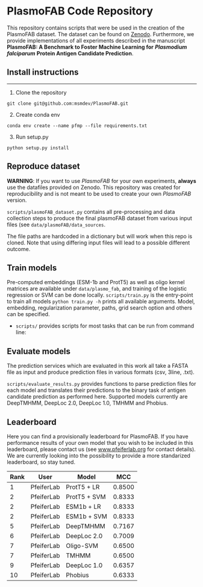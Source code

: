 # PlasmoFAB Code Repository

This repository contains scripts that were be used in the creation of the PlasmoFAB dataset. The dataset can be found on [Zenodo](https://doi.org/10.5281/zenodo.7433087). Furthermore, we provide implementations of all experiments described in the manuscript **PlasmoFAB: A Benchmark to Foster Machine Learning for** ***Plasmodium falciparum*** **Protein Antigen Candidate Prediction**.


## Install instructions
-------

1.  Clone the repository  

  `git clone git@github.com:msmdev/PlasmoFAB.git`

2.  Create conda env

`conda env create --name pfmp --file requirements.txt`

3. Run setup.py

`python setup.py install`

 
## Reproduce dataset

**WARNING**: If you want to use *PlasmoFAB* for your own experiments, **always** use the datafiles provided on Zenodo. This repository was created for reproducibility and is not meant to be used to create your own *PlasmoFAB* version.

`scripts/plasmoFAB_dataset.py` contains all pre-processing and data collection steps to produce the final plasmoFAB dataset from various input files (see `data/plasmoFAB/data_sources`. 

The file paths are hardcoded in a dictionary but will work when this repo is cloned. Note that using differing input files will lead to a possible different outcome.

## Train models

Pre-computed embeddings (ESM-1b and ProtT5) as well as oligo kernel matrices are available under `data/plasmo_fab`, and training of the logistic regression or SVM can be done locally. `scripts/train.py` is the entry-point to train all models `python train.py -h` prints all available arguments. Model, embedding, regularization parameter, paths, grid search option  and others can be specified.
 
- `scripts/` provides scripts for most tasks that can be run from command line:

## Evaluate models

The prediction services which are evaluated in this work all take a FASTA file as input and produce prediction files in various formats (csv, 3line, .txt).

`scripts/evaluate_results.py` provides functions to parse prediction files for each model and translates their predictions to the binary task of antigen candidate prediction as performed here. Supported models currently are DeepTMHMM, DeepLoc 2.0, DeepLoc 1.0, TMHMM and Phobius.

## Leaderboard

Here you can find a provisionally leaderboard for PlasmoFAB. If you have performance results of your own model that you wish to be included in this leaderboard, please contact us (see www.pfeiferlab.org for contact details). We are currently looking into the possibility to provide a more standarized leaderboard, so stay tuned.

|Rank         |User         |Model       |MCC         |
|-------------|-------------|------------|------------|
|1            |PfeiferLab   |ProtT5 + LR |0.8500      |
|2            |PfeiferLab   |ProtT5 + SVM|0.8333      |
|2            |PfeiferLab   |ESM1b + LR  |0.8333      |
|2            |PfeiferLab   |ESM1b + SVM |0.8333      |
|5            |PfeiferLab   |DeepTMHMM   |0.7167      |
|6            |PfeiferLab   |DeepLoc 2.0 |0.7009      |
|7            |PfeiferLab   |Oligo-SVM   |0.6500      |
|7            |PfeiferLab   |TMHMM       |0.6500      |
|9            |PfeiferLab   |DeepLoc 1.0 |0.6357      |
|10           |PfeiferLab   |Phobius     |0.6333      |
